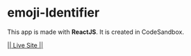 # emoji-Identifier

This app is made with **ReactJS**.
It is created in CodeSandbox.

[|| Live Site ||](https://monojit-emoji.netlify.app/)
